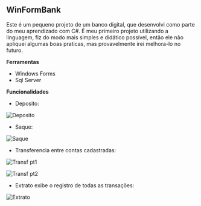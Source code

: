 ## WinFormBank

Este é um pequeno projeto de um banco digital, que desenvolvi como parte do meu aprendizado com C#.
É meu primeiro projeto utilizando a linguagem, fiz do modo mais simples e didático possível, então ele não apliquei algumas boas praticas, mas provavelmente irei melhora-lo no futuro.

**Ferramentas**
 - Windows Forms
 - Sql Server
 
 **Funcionalidades**
 - Deposito:
 
 ![Deposito](https://github.com/Felipe13devmaster/Windows-Forms-Bank/blob/master/Fubank%20Deposito.gif)
 
 - Saque:
 
 ![Saque](https://github.com/Felipe13devmaster/Windows-Forms-Bank/blob/master/Fubank%20Saque.gif)
 
 - Transferencia entre contas cadastradas:
 
 ![Transf pt1](https://github.com/Felipe13devmaster/Windows-Forms-Bank/blob/master/Fubank%20Transferencia%20pt1.gif)
 
 ![Transf pt2](https://github.com/Felipe13devmaster/Windows-Forms-Bank/blob/master/Fubank%20Transferencia%20pt2.gif)
 
  - Extrato exibe o registro de todas as transações:
  
  ![Extrato](https://github.com/Felipe13devmaster/Windows-Forms-Bank/blob/master/Historico%20Fubank.png)

